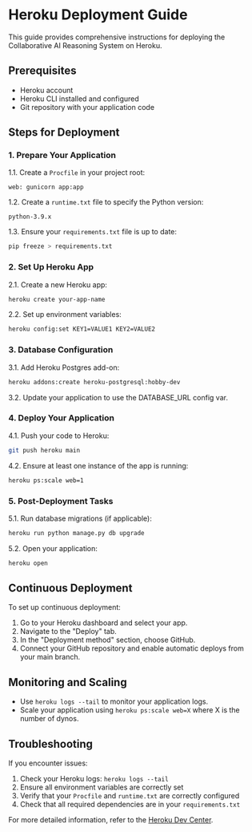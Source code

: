 # Heroku Deployment Guide

This guide provides comprehensive instructions for deploying the Collaborative AI Reasoning System on Heroku.

## Prerequisites

- Heroku account
- Heroku CLI installed and configured
- Git repository with your application code

## Steps for Deployment

### 1. Prepare Your Application

1.1. Create a `Procfile` in your project root:

```
web: gunicorn app:app
```

1.2. Create a `runtime.txt` file to specify the Python version:

```
python-3.9.x
```

1.3. Ensure your `requirements.txt` file is up to date:

```bash
pip freeze > requirements.txt
```

### 2. Set Up Heroku App

2.1. Create a new Heroku app:

```bash
heroku create your-app-name
```

2.2. Set up environment variables:

```bash
heroku config:set KEY1=VALUE1 KEY2=VALUE2
```

### 3. Database Configuration

3.1. Add Heroku Postgres add-on:

```bash
heroku addons:create heroku-postgresql:hobby-dev
```

3.2. Update your application to use the DATABASE_URL config var.

### 4. Deploy Your Application

4.1. Push your code to Heroku:

```bash
git push heroku main
```

4.2. Ensure at least one instance of the app is running:

```bash
heroku ps:scale web=1
```

### 5. Post-Deployment Tasks

5.1. Run database migrations (if applicable):

```bash
heroku run python manage.py db upgrade
```

5.2. Open your application:

```bash
heroku open
```

## Continuous Deployment

To set up continuous deployment:

1. Go to your Heroku dashboard and select your app.
2. Navigate to the "Deploy" tab.
3. In the "Deployment method" section, choose GitHub.
4. Connect your GitHub repository and enable automatic deploys from your main branch.

## Monitoring and Scaling

- Use `heroku logs --tail` to monitor your application logs.
- Scale your application using `heroku ps:scale web=X` where X is the number of dynos.

## Troubleshooting

If you encounter issues:

1. Check your Heroku logs: `heroku logs --tail`
2. Ensure all environment variables are correctly set
3. Verify that your `Procfile` and `runtime.txt` are correctly configured
4. Check that all required dependencies are in your `requirements.txt`

For more detailed information, refer to the [Heroku Dev Center](https://devcenter.heroku.com/).
